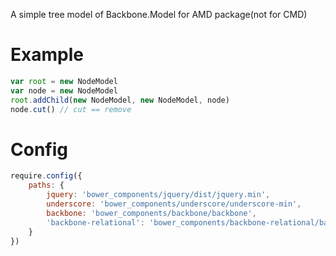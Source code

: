 A simple tree model of Backbone.Model for AMD package(not for CMD)

# Example

```javascript
var root = new NodeModel
var node = new NodeModel
root.addChild(new NodeModel, new NodeModel, node)
node.cut() // cut == remove

```

# Config

```javascript
require.config({
    paths: {
        jquery: 'bower_components/jquery/dist/jquery.min',
        underscore: 'bower_components/underscore/underscore-min',
        backbone: 'bower_components/backbone/backbone',
        'backbone-relational': 'bower_components/backbone-relational/backbone-relational'
    }
})

```